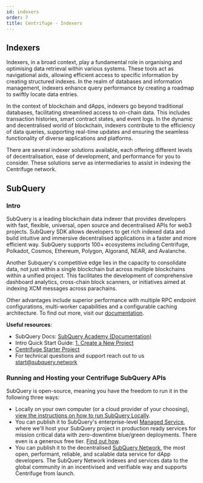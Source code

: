 ```yaml
---
id: indexers
order: 7
title: Centrifuge - Indexers
---
```


## Indexers

Indexers, in a broad context, play a fundamental role in organising and optimising data retrieval within various systems. These tools act as navigational aids, allowing efficient access to specific information by creating structured indexes. In the realm of databases and information management, indexers enhance query performance by creating a roadmap to swiftly locate data entries. 

In the context of blockchain and dApps, indexers go beyond traditional databases, facilitating streamlined access to on-chain data. This includes transaction histories, smart contract states, and event logs. In the dynamic and decentralised world of blockchain, indexers contribute to the efficiency of data queries, supporting real-time updates and ensuring the seamless functionality of diverse applications and platforms.

There are several indexer solutions available, each offering different levels of decentralisation, ease of development, and performance for you to consider. These solutions serve as intermediaries to assist in indexing the Centrifuge network.

## SubQuery

### Intro

SubQuery is a leading blockchain data indexer that provides developers with fast, flexible, universal, open source and decentralised APIs for web3 projects. SubQuery SDK allows developers to get rich indexed data and build intuitive and immersive decentralised applications in a faster and more efficient way. SubQuery supports 100+ ecosystems including Centrifuge, Polkadot, Cosmos, Ethereum, Polygon, Algorand, NEAR, and Avalanche.

Another Subquery's competitive edge lies in the capacity to consolidate data, not just within a single blockchain but across multiple blockchains within a unified project. This facilitates the development of comprehensive dashboard analytics, cross-chain block scanners, or initiatives aimed at indexing XCM messages across parachains.

Other advantages include superior performance with multiple RPC endpoint configurations, multi-worker capabilities and a configurable caching architecture. To find out more, visit our [documentation](https://academy.subquery.network/).

**Useful resources**:
- SubQuery Docs: [SubQuery Academy (Documentation)](https://academy.subquery.network/)
- Intro Quick Start Guide: [1. Create a New Project](https://academy.subquery.network/quickstart/quickstart.html)
- [Centrifuge Starter Project](https://github.com/subquery/subql-starter/tree/main/Centrifuge/centrifuge-starter)
- For technical questions and support reach out to us start@subquery.network

### Running and Hosting your Centrifuge SubQuery APIs

SubQuery is open-source, meaning you have the freedom to run it in the following three ways:
- Locally on your own computer (or a cloud provider of your choosing), [view the instructions on how to run SubQuery Locally](https://academy.subquery.network/run_publish/run.html).
- You can publish it to SubQuery's enterprise-level [Managed Service](https://managedservice.subquery.network/), where we'll host your SubQuery project in production ready services for mission critical data with zero-downtime blue/green deployments. There even is a generous free tier. [Find out how](https://academy.subquery.network/run_publish/publish.html).
- You can publish it to the decentralised [SubQuery Network](https://subquery.network/network), the most open, performant, reliable, and scalable data service for dApp developers. The SubQuery Network indexes and services data to the global community in an incentivised and verifiable way and supports Centrifuge from launch.
